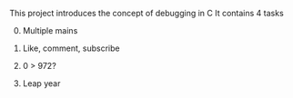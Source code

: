 This project introduces the concept of debugging in C
It contains 4 tasks

0. Multiple mains

1. Like, comment, subscribe

2. 0 > 972?

3. Leap year